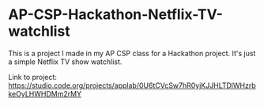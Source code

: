 # AP-CSP-Hackathon-Netflix-TV-watchlist
This is a project I made in my AP CSP class for a Hackathon project. It's just a simple Netflix TV show watchlist. 

Link to project: https://studio.code.org/projects/applab/0U6tCVcSw7hR0yjKJJHLTDlWHzrbkeOyLHWHDMm2rMY


